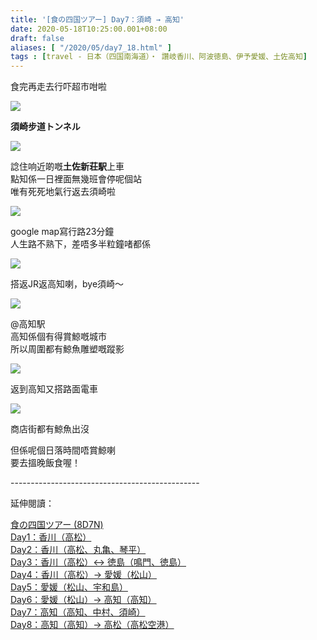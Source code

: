 ```yaml
---
title: '[食の四国ツアー] Day7：須崎 → 高知'
date: 2020-05-18T10:25:00.001+08:00
draft: false
aliases: [ "/2020/05/day7_18.html" ]
tags : [travel - 日本（四国南海道）・ 讚岐香川、阿波徳島、伊予愛媛、土佐高知]
---
```


食完再走去行吓超市咁啦

![](https://zhpctw.ch.files.1drv.com/y4muHVfUFEekSXBIvDYAWPenlN0G3raa_E32aGWFgmKIHC97PpcoeIXJKf1REv0_02uQopHS_2gPSyXjEpwC_b3a0bUi71WQq_b1kQU2Qbx2VqOyOBhPWlym4apFpvDu9rP0glXwibVu6jJmnign9AUd8rNjQMUtf3wKlDFD8kbGpyMjlZuSSG3oeDJVE_aPsx0p32eRckniwQ1siITYftEow?width=660&height=372&cropmode=none)

**須崎步道トンネル**

![](https://zhoqtw.ch.files.1drv.com/y4m-eKQBGPOtPPQWP3FQtTvX2XYGuoY6dMAMeAxzbBLf1vUfFGk18W1-bDDYXy06ZnWBremlZw8igmM-OEy5EjXv1REdjrSxdsUFsdwmwT0NBIktaZ_o1cQh7N0e8Jn5Sa2gsIxsRkK5v4fL7WigzII8gZT6TAfQ9Htri4cMEA78UVAPJHZ1UsNKG5U2PyaYFKxLFkCl6NAXIf_8X02U7Dq3A?width=660&height=372&cropmode=none)

諗住响近啲嘅**土佐新荘駅**上車 \
點知係一日裡面無幾班會停呢個站  
唯有死死地氣行返去須崎啦  

![](https://zho7tw.ch.files.1drv.com/y4mzgux8bCN5hkbCDIrSMcZ2fPCmwLrRK2EyXCAShn2A2a9RJiZ6sbtBNi4IT54ibjIYEWfDTYNsjPNFhufL1z3ptyICEVK3QtlFrgWL5IBqoszpVi-jTnE7pgaUljf0_r3uZpLFPoPhkRKUgh8_w-nrjMaxoD7tywIjEmb_tavuok5qRHWgLq6zL7wzyXxOCdCNZgX67cDqs5MvdnonHHqsg?width=660&height=372&cropmode=none)

google map寫行路23分鐘  
人生路不熟下，差唔多半粒鐘啫都係

![](/images/shikoku7o.jpg)

搭返JR返高知喇，bye須崎～  

![](https://y3o8tw.ch.files.1drv.com/y4mFBCXagr-rHZpeQrWVLdanzpE1_5M_H0ERRhe1qiLcvka5uJbZEsK5RONMFs7R9MD4x4zkw8BFIcjuteKLW-eRRUxcmspJredzEcUmIfeP51xJglqgjmxnVnOQXXHm66uw7eRpABvvd5aNaxv0s4osKQT701fqbWKUGISnMKqlrL5O5e4aHG6lBzf63Tgd2QyCavFbfyyAhvUf4Jerhrk5Q?width=660&height=372&cropmode=none)

@高知駅 \
高知係個有得賞鯨嘅城市 \
所以周圍都有鯨魚雕塑嘅蹤影

![](https://y3o7tw.ch.files.1drv.com/y4mwoh1w-vqijS8E49fmKzySwdJ4PE5lMi6i0rsdZST8SonwktE2saD70SCFNS2iK-M057kDCkHbY9TQ1T6NPOdWM1JICmbFaFvwo03WEKsZ4yRd_tQQws-_SrLuMpQS66SASurXsi8tPw97bC7GWIzkvdPN565iAa318U1SB4yYv_nLjxcUg_NWdCkYZsR7GawaZ4lLWir2EtTJvQHjTBumA?width=660&height=372&cropmode=none)

返到高知又搭路面電車

![](https://y3o6tw.ch.files.1drv.com/y4m6VIHUPdNZtQ-Ob4gHnnQbrmxuOQ46rfzy1ddm7p4OeQzZK9eQ6E0xfnub_cGESXXbzOnwxv7QnNwXA5C3R699-OlLbbskXXR-kLFtf3ZSgP33-wPKt9bzRPopu5Hk_hlvXJUH_PLVtVEym_j4RPsbbBqYEzdOXhVyA0nmPGXcesQsU7OxaRtfZwBCp1JQgg7vwD__f_WpOzlE2zF_URs9g?width=660&height=372&cropmode=none)

商店街都有鯨魚出沒
  

但係呢個日落時間唔賞鯨喇 \
要去搵晚飯食喔！

  

\-----------------------------------------------  
  

延伸閱讀：

[食の四国ツアー (8D7N)](https://www.hidie.net/2020/05/8d7n.html)  
[Day1：香川（高松）](https://www.hidie.net/2017/08/day1.html)  
[Day2：香川（高松、丸亀、琴平）](https://www.hidie.net/2017/08/day2.html)  
[Day3：香川（高松）↔ 徳島（鳴門、徳島）](https://www.hidie.net/2017/08/day3.html)  
[Day4：香川（高松）→ 愛媛（松山）](https://www.hidie.net/2017/08/day4.html)  
[Day5：愛媛（松山、宇和島）](https://www.hidie.net/2017/08/day5.html)  
[Day6：愛媛（松山）→ 高知（高知）](https://www.hidie.net/2017/08/day6.html)  
[Day7：高知（高知、中村、須崎）](https://www.hidie.net/2017/08/day7.html)  
[Day8：高知（高知）→ 高松（高松空港）](https://www.hidie.net/2017/08/day8.html)